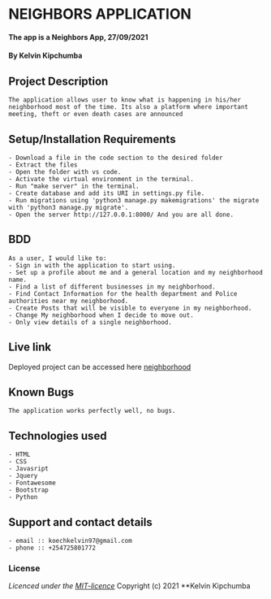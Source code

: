 # NEIGHBORS APPLICATION 
#### The app is a Neighbors App, 27/09/2021
#### **By Kelvin Kipchumba**
## Project Description
    The application allows user to know what is happening in his/her neighborhood most of the time. Its also a platform where important meeting, theft or even death cases are announced
## Setup/Installation Requirements
    - Download a file in the code section to the desired folder
    - Extract the files
    - Open the folder with vs code.
    - Activate the virtual environment in the terminal.
    - Run "make server" in the terminal.
    - Create database and add its URI in settings.py file.
    - Run migrations using 'python3 manage.py makemigrations' the migrate with 'python3 manage.py migrate'.
    - Open the server http://127.0.0.1:8000/ And you are all done.


## BDD
    As a user, I would like to:
    - Sign in with the application to start using.
    - Set up a profile about me and a general location and my neighborhood name.
    - Find a list of different businesses in my neighborhood.
    - Find Contact Information for the health department and Police authorities near my neighborhood.
    - Create Posts that will be visible to everyone in my neighborhood.
    - Change My neighborhood when I decide to move out.
    - Only view details of a single neighborhood.
  
## Live link
Deployed project can be accessed here [neighborhood](https://django-neighborhood.herokuapp.com/)   

## Known Bugs
    The application works perfectly well, no bugs.

## Technologies used
    - HTML
    - CSS
    - Javasript
    - Jquery
    - Fontawesome
    - Bootstrap
    - Python

## Support and contact details
    - email :: koechkelvin97@gmail.com
    - phone :: +254725801772

### License
*Licenced under the [MIT-licence](https://github.com/k-koech/neighborhood-django/blob/master/LICENSE.md)*
Copyright (c) 2021 **Kelvin Kipchumba
